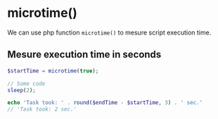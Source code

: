  # microtime()
 
 We can use php function `microtime()` to mesure script execution time.
 
 ## Mesure execution time in seconds
 ```php
 $startTime = microtime(true);
 
 // Some code
 sleep(2);
 
 echo 'Task took: ' . round($endTime - $startTime, 3) . ' sec.'
 // 'Task took: 2 sec.'
 ```
 
